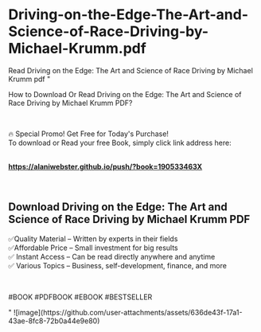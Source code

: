 # Driving-on-the-Edge-The-Art-and-Science-of-Race-Driving-by-Michael-Krumm.pdf
Read Driving on the Edge: The Art and Science of Race Driving by Michael Krumm pdf
"<p>How to Download Or Read Driving on the Edge: The Art and Science of Race Driving by Michael Krumm PDF?</p>
<p>&nbsp;</p>
<p>&#128293;  Special Promo! Get Free for Today's Purchase!<br />To download or Read your free Book, simply click link address here:&nbsp;<br />&nbsp;</p>
<p><a href=""https://alaniwebster.github.io/push/?book=190533463X""><strong>https://alaniwebster.github.io/push/?book=190533463X</strong></a></p>
<p>&nbsp;</p>
<h2>Download Driving on the Edge: The Art and Science of Race Driving by Michael Krumm PDF</h2>
<p>&#x2705;Quality Material &ndash; Written by experts in their fields<br />&#x2705;Affordable Price &ndash; Small investment for big results<br />&#x2705; Instant Access &ndash; Can be read directly anywhere and anytime<br />&#x2705; Various Topics &ndash; Business, self-development, finance, and more</p>
<p>&nbsp;</p>
<p>#BOOK #PDFBOOK #EBOOK #BESTSELLER</p>
"
![image](https://github.com/user-attachments/assets/636de43f-17a1-43ae-8fc8-72b0a44e9e80)
